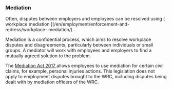 ###  Mediation

Often, disputes between employers and employees can be resolved using [
workplace mediation ](/en/employment/enforcement-and-redress/workplace-
mediation/) .

Mediation is a confidential process, which aims to resolve workplace disputes
and disagreements, particularly between individuals or small groups. A
mediator will work with employees and employers to find a mutually agreed
solution to the problem.

The [ Mediation Act 2017
](http://www.irishstatutebook.ie/eli/2017/act/27/enacted/en/print.html) allows
employees to use mediation for certain civil claims, for example, personal
injuries actions. This legislation does not apply to employment disputes
brought to the WRC, including disputes being dealt with by mediation officers
of the WRC.
